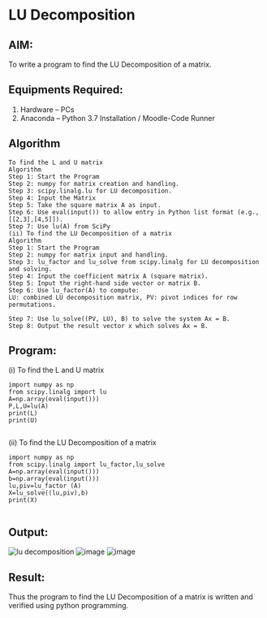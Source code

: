# LU Decomposition 

## AIM:
To write a program to find the LU Decomposition of a matrix.

## Equipments Required:
1. Hardware – PCs
2. Anaconda – Python 3.7 Installation / Moodle-Code Runner

## Algorithm
```
To find the L and U matrix
Algorithm
Step 1: Start the Program
Step 2: numpy for matrix creation and handling.
Step 3: scipy.linalg.lu for LU decomposition.
Step 4: Input the Matrix
Step 5: Take the square matrix A as input.
Step 6: Use eval(input()) to allow entry in Python list format (e.g., [[2,3],[4,5]]).
Step 7: Use lu(A) from SciPy
(ii) To find the LU Decomposition of a matrix
Algorithm
Step 1: Start the Program
Step 2: numpy for matrix input and handling.
Step 3: lu_factor and lu_solve from scipy.linalg for LU decomposition and solving.
Step 4: Input the coefficient matrix A (square matrix).
Step 5: Input the right-hand side vector or matrix B.
Step 6: Use lu_factor(A) to compute:
LU: combined LU decomposition matrix, PV: pivot indices for row permutations.

Step 7: Use lu_solve((PV, LU), B) to solve the system Ax = B.
Step 8: Output the result vector x which solves Ax = B.
```


## Program:
(i) To find the L and U matrix
```
import numpy as np
from scipy.linalg import lu
A=np.array(eval(input()))
P,L,U=lu(A)
print(L)
print(U)
 

```
(ii) To find the LU Decomposition of a matrix
```
import numpy as np
from scipy.linalg import lu_factor,lu_solve
A=np.array(eval(input()))
b=np.array(eval(input()))
lu,piv=lu_factor (A)
X=lu_solve((lu,piv),b)
print(X)


```

## Output:
![lu decomposition]()
![image](https://github.com/user-attachments/assets/b0666c8c-09d6-42f9-917d-b5472683830e)
![image](https://github.com/user-attachments/assets/57241632-d96d-4ff2-9463-f6dce3260bbe)





## Result:
Thus the program to find the LU Decomposition of a matrix is written and verified using python programming.

